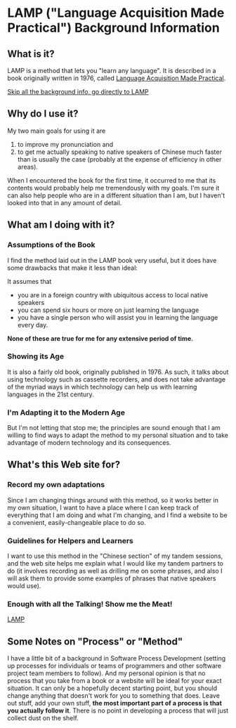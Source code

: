 # LAMP ("Language Acquisition Made Practical") Background Information

## What is it?
LAMP is a method that lets you "learn any language". It is described in a book originally written in 1976, called [Language Acquisition Made Practical](https://www.amazon.com/Language-Acquisition-Made-Practical-Learners/dp/B0054RBDSM/).

[Skip all the background info, go directly to LAMP](lamp-meat)

## Why do I use it?
My two main goals for using it are
1. to improve my pronunciation and
2. to get me actually speaking to native speakers of Chinese
much faster than is usually the case (probably at the expense of efficiency in other areas).

When I encountered the book for the first time, it occurred to me that its contents would probably help me tremendously with my goals. I'm sure it can also help people who are in a different situation than I am, but I haven't looked into that in any amount of detail.

## What am I doing with it?

### Assumptions of the Book
I find the method laid out in the LAMP book very useful, but it does have some drawbacks that make it less than ideal:

It assumes that
* you are in a foreign country with ubiquitous access to local native speakers
* you can spend six hours or more on just learning the language
* you have a single person who will assist you in learning the language every day.

**None of these are true for me for any extensive period of time.**

### Showing its Age
It is also a fairly old book, originally published in 1976. As such, it talks about using technology such as cassette recorders, and does not take advantage of the myriad ways in which technology can help us with learning languages in the 21st century.

### I'm Adapting it to the Modern Age
But I'm not letting that stop me; the principles are sound enough that I am willing to find ways to adapt the method to my personal situation and to take advantage of modern technology and its consequences.

## What's this Web site for?

### Record my own adaptations
Since I am changing things around with this method, so it works better in my own situation, I want to have a place where I can keep track of everything that I am doing and what I'm changing, and I find a website to be a convenient, easily-changeable place to do so.

### Guidelines for Helpers and Learners
I want to use this method in the "Chinese section" of my tandem sessions, and the web site helps me explain what I would like my tandem partners to do (it involves recording as well as drilling me on some phrases, and also I will ask them  to provide some examples of phrases that native speakers would use).

### Enough with all the Talking! Show me the Meat!

[LAMP](lamp-meat)

## Some Notes on "Process" or "Method"

I have a little bit of a background in Software Process Development (setting up processes for individuals or teams of programmers and other software project team members to follow). And my personal opinion is that no process that you take from a book or a website will be ideal for your exact situation. It can only be a hopefully decent starting point, but you should change anything that doesn't work for you to something that does. Leave out stuff, add your own stuff, **the most important part of a process is that you actually follow it**. There is no point in developing a process that will just collect dust on the shelf.
